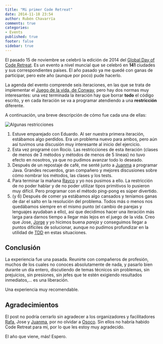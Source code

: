 ```yaml
---
title: "Mi primer Code Retreat"
date: 2014-11-18 23:54
author: Rubén Chavarría
comments: true
categories: 
- Events
published: true
footer: false
sidebar: true
---
```


El pasado 15 de noviembre se celebró la edición de 2014 del
[Global Day of Code Retreat]. Es un evento a nivel muncial
que se celebró en **141** ciudades y sus correspondientes paises.
El año pasado ya me quedé con ganas de participar, pero este año
(aunque por poco) pude hacerlo.

<!--more-->

La agenda del evento comprende seis iteraciones, en las que se trata de implementar
el [Juego de la vida, de Conway], pero hay dos normas muy interesantes: una vez
terminada la iteración hay que borrar **todo** el código escrito, y en cada iteración
se va a programar atendiendo a una **restricción** diferente.

A continuación, una breve descripción de cómo fue cada una de ellas:

![Algunas restricciones](/images/2014/gdcr14-restrictions.jpg)

1. Estuve emparejado con Eduardo. Al ser nuestra primera iteración, estábamos algo
perdidos. Era un problema nuevo para ambos, pero aún así tuvimos una discusión muy
interesante al inicio del ejercicio.
2. Esta vez programé con Rocío. Las restricciones de esta iteración (clases de
menos de 3 métodos y métodos de menos de 5 líneas) no tuvo efecto en nosotros, ya
que no pudimos avanzar todo lo deseado.
3. Después de un repostaje de café, me senté junto a [Juanma] a programar Java.
Grandes recuerdos, gran compañero y mejores discusiones sobre cómo nombrar los
métodos, las clases y los tests.
4. Para terminar la mañana [Rayco] y yo nos pusimos a ello. La restricción de
no poder hablar y de no poder utilizar tipos primitivos lo pusieron muy difícil.
Pero programar con el método ping-pong es súper divertido.
5. (y 6) Después de comer ya estábamos algo cansados y teníamos ganas de dar
el salto en la resolución del problema. Todos más o menos nos quedábamos siempre
en el mismo punto (el cambio de parejas y lenguajes ayudaban a ello), así que
decidimos hacer una iteración más larga para darnos tiempo a llegar más lejos
en el juego de la vida. Creo que Jose, [Jorge] y yo hicimos buena *pareja* y
conseguimos llegar a puntos difíciles de solucionar, aunque no pudimos profundizar
en la utilidad de [TDD] en estas situaciones.

## Conclusión

La experiencia fue una pasada. Reunirte con compañeros de profesión, muchos de los
cuales no conoces absolutamente de nada, y pasarlo bien durante un día entero,
discutiendo de temas técnicos sin problemas, sin prejuicios, sin presiones, sin
jefes que te estén exigiendo resultados inmediatos,... es una liberación.

Una experiencia muy recomendable.

## Agradecimientos

El post no podría cerrarlo sin agradecer a los organizadores y facilitadores
[Rafa], Jose y [Juanma], por no olvidar a [Osoco]. Sin ellos no habría habido
Code Retreat para mí, por lo que les estoy muy agradecido.

El año que viene, más! Espero.

[Global Day of Code Retreat]: http://globalday.coderetreat.org 
[Juego de la vida, de Conway]: https://es.wikipedia.org/wiki/Juego_de_la_vida
[Juanma]: http://juanmagomezr.es
[Rayco]: https://twitter.com/RaycoNoTieneTW
[Jorge]: https://twitter.com/jfrancoleza
[Rafa]: https://twitter.com/rafael_luque
[TDD]: https://es.wikipedia.org/wiki/Desarrollo_guiado_por_pruebas
[Osoco]: http://osoco.es
